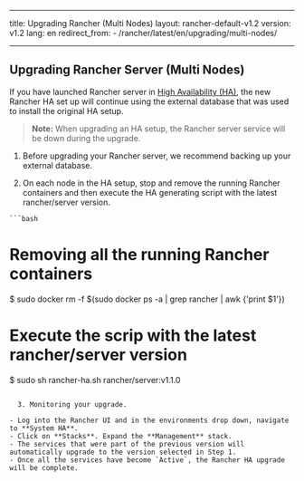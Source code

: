 * * *

title: Upgrading Rancher (Multi Nodes) layout: rancher-default-v1.2 version: v1.2 lang: en redirect_from: - /rancher/latest/en/upgrading/multi-nodes/

* * *

## Upgrading Rancher Server (Multi Nodes)

If you have launched Rancher server in [High Availability (HA)]({{site.baseurl}}/rancher/{{page.version}}/{{page.lang}}/installing-rancher/installing-server/multi-nodes/), the new Rancher HA set up will continue using the external database that was used to install the original HA setup.

> **Note:** When upgrading an HA setup, the Rancher server service will be down during the upgrade.

  1. Before upgrading your Rancher server, we recommend backing up your external database.

  2. On each node in the HA setup, stop and remove the running Rancher containers and then execute the HA generating script with the latest rancher/server version.
    
    ```bash
# Removing all the running Rancher containers
$ sudo docker rm -f $(sudo docker ps -a | grep rancher | awk {'print $1'})
# Execute the scrip with the latest rancher/server version
$ sudo sh rancher-ha.sh rancher/server:v1.1.0
```

  3. Monitoring your upgrade.

- Log into the Rancher UI and in the environments drop down, navigate to **System HA**.
- Click on **Stacks**. Expand the **Management** stack.
- The services that were part of the previous version will automatically upgrade to the version selected in Step 1.
- Once all the services have become `Active`, the Rancher HA upgrade will be complete.